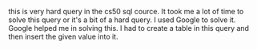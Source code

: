 this is very hard query in the cs50 sql cource.
It took me a lot of time to solve this query or it's a bit of a hard query.
I used Google to solve it. Google helped me in solving this.
I had to create a table in this query and then insert the given value into it.
